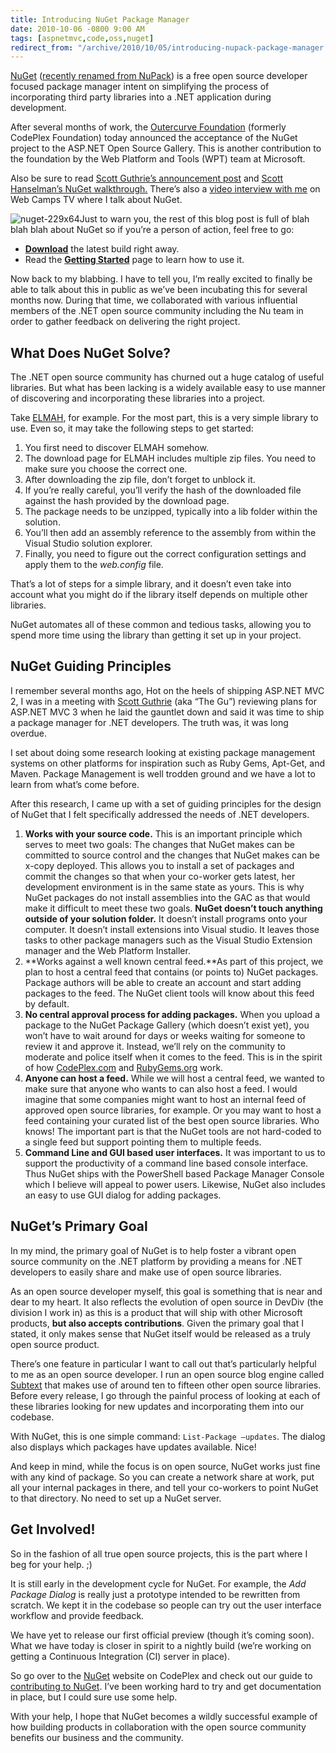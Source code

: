 ```yaml
---
title: Introducing NuGet Package Manager
date: 2010-10-06 -0800 9:00 AM
tags: [aspnetmvc,code,oss,nuget]
redirect_from: "/archive/2010/10/05/introducing-nupack-package-manager.aspx/"
---
```


[NuGet](http://nuget.codeplex.com/ "NuGet Project on CodePlex")
([recently renamed from
NuPack](https://haacked.com/archive/2010/10/29/nupack-is-now-nuget.aspx "NuPack Renamed to NuGet"))
is a free open source developer focused package manager intent on
simplifying the process of incorporating third party libraries into a
.NET application during development.

After several months of work, the [Outercurve
Foundation](http://www.codeplex.org/ "CodePlex Foundation") (formerly
CodePlex Foundation) today announced the acceptance of the NuGet project
to the ASP.NET Open Source Gallery. This is another contribution to the
foundation by the Web Platform and Tools (WPT) team at Microsoft.

Also be sure to read [Scott Guthrie’s announcement
post](http://weblogs.asp.net/scottgu/archive/2010/10/06/announcing-nupack-asp-net-mvc-3-beta-and-webmatrix-beta-2.aspx "MVC 3")
and [Scott Hanselman’s NuGet
walkthrough.](http://www.hanselman.com/blog/IntroducingNuPackPackageManagementForNETAnotherPieceOfTheWebStack.aspx "NuPack")
There’s also a [video interview with
me](http://channel9.msdn.com/Shows/Web+Camps+TV/Web-Camps-TV-8-NuPack-with-Phil-Haack "Video Interview With Me on NuPack")
on Web Camps TV where I talk about NuGet.

![nuget-229x64](https://haacked.com/images/haacked_com/WindowsLiveWriter/IntroducingNuPackPackageManager_8229/nuget-229x64_556266e8-afb7-4f84-912b-c99a3f9bf742.png "nuget-229x64")Just
to warn you, the rest of this blog post is full of blah blah blah about
NuGet so if you’re a person of action, feel free to go:

- [**Download**](http://nupack.codeplex.com/releases) the latest build right away.
- Read the **[Getting Started](http://nupack.codeplex.com/wikipage?title=Getting%20Started)** page to learn how to use it.

Now back to my blabbing. I have to tell you, I’m really excited to
finally be able to talk about this in public as we’ve been incubating
this for several months now. During that time, we collaborated with
various influential members of the .NET open source community including
the Nu team in order to gather feedback on delivering the right project.

## What Does NuGet Solve?

The .NET open source community has churned out a huge catalog of useful
libraries. But what has been lacking is a widely available easy to use
manner of discovering and incorporating these libraries into a project.

Take
[ELMAH](http://code.google.com/p/elmah/ "ELMAH project page on Google Code"),
for example. For the most part, this is a very simple library to use.
Even so, it may take the following steps to get started:

1.  You first need to discover ELMAH somehow.
2.  The download page for ELMAH includes multiple zip files. You need to
    make sure you choose the correct one.
3.  After downloading the zip file, don’t forget to unblock it.
4.  If you’re really careful, you’ll verify the hash of the downloaded
    file against the hash provided by the download page.
5.  The package needs to be unzipped, typically into a lib folder within
    the solution.
6.  You’ll then add an assembly reference to the assembly from within
    the Visual Studio solution explorer.
7.  Finally, you need to figure out the correct configuration settings
    and apply them to the *web.config* file.

That’s a lot of steps for a simple library, and it doesn’t even take
into account what you might do if the library itself depends on multiple
other libraries.

NuGet automates all of these common and tedious tasks, allowing you to
spend more time using the library than getting it set up in your
project.

## NuGet Guiding Principles

I remember several months ago, Hot on the heels of shipping ASP.NET MVC
2, I was in a meeting with [Scott
Guthrie](weblogs.asp.net/scottgu "Scott Guthrie's Blog") (aka “The Gu”)
reviewing plans for ASP.NET MVC 3 when he laid the gauntlet down and
said it was time to ship a package manager for .NET developers. The
truth was, it was long overdue.

I set about doing some research looking at existing package management
systems on other platforms for inspiration such as Ruby Gems, Apt-Get,
and Maven. Package Management is well trodden ground and we have a lot
to learn from what’s come before.

After this research, I came up with a set of guiding principles for the
design of NuGet that I felt specifically addressed the needs of .NET
developers.

1.  **Works with your source code.** This is an important principle
    which serves to meet two goals: The changes that NuGet makes can be
    committed to source control and the changes that NuGet makes can be
    x-copy deployed. This allows you to install a set of packages and
    commit the changes so that when your co-worker gets latest, her
    development environment is in the same state as yours. This is why
    NuGet packages do not install assemblies into the GAC as that would
    make it difficult to meet these two goals. **NuGet doesn’t touch
    anything outside of your solution folder.** It doesn’t install
    programs onto your computer. It doesn’t install extensions into
    Visual studio. It leaves those tasks to other package managers such
    as the Visual Studio Extension manager and the Web Platform
    Installer.
2.  **Works against a well known central feed.**As part of this project,
    we plan to host a central feed that contains (or points to) NuGet
    packages. Package authors will be able to create an account and
    start adding packages to the feed. The NuGet client tools will know
    about this feed by default.
3.  **No central approval process for adding packages.** When you upload
    a package to the NuGet Package Gallery (which doesn’t exist yet),
    you won’t have to wait around for days or weeks waiting for someone
    to review it and approve it. Instead, we’ll rely on the community to
    moderate and police itself when it comes to the feed. This is in the
    spirit of how
    [CodePlex.com](http://codeplex.com/ "CodePlex.com Open Source Hosting Site")
    and [RubyGems.org](http://rubygems.org "RubyGems") work.
4.  **Anyone can host a feed.** While we will host a central feed, we
    wanted to make sure that anyone who wants to can also host a feed. I
    would imagine that some companies might want to host an internal
    feed of approved open source libraries, for example. Or you may want
    to host a feed containing your curated list of the best open source
    libraries. Who knows! The important part is that the NuGet tools are
    not hard-coded to a single feed but support pointing them to
    multiple feeds.
5.  **Command Line and GUI based user interfaces.** It was important to
    us to support the productivity of a command line based console
    interface. Thus NuGet ships with the PowerShell based Package
    Manager Console which I believe will appeal to power users.
    Likewise, NuGet also includes an easy to use GUI dialog for adding
    packages.

## NuGet’s Primary Goal

In my mind, the primary goal of NuGet is to help foster a vibrant open
source community on the .NET platform by providing a means for .NET
developers to easily share and make use of open source libraries.

As an open source developer myself, this goal is something that is near
and dear to my heart. It also reflects the evolution of open source in
DevDiv (the division I work in) as this is a product that will ship with
other Microsoft products, **but also accepts contributions**. Given the
primary goal that I stated, it only makes sense that NuGet itself would
be released as a truly open source product.

There’s one feature in particular I want to call out that’s particularly
helpful to me as an open source developer. I run an open source blog
engine called
[Subtext](http://subtextproject.com/ "Subtext Blog Engine") that makes
use of around ten to fifteen other open source libraries. Before every
release, I go through the painful process of looking at each of these
libraries looking for new updates and incorporating them into our
codebase.

With NuGet, this is one simple command: `List-Package –updates`. The
dialog also displays which packages have updates available. Nice!

And keep in mind, while the focus is on open source, NuGet works just
fine with any kind of package. So you can create a network share at
work, put all your internal packages in there, and tell your co-workers
to point NuGet to that directory. No need to set up a NuGet server.

## Get Involved!

So in the fashion of all true open source projects, this is the part
where I beg for your help. ;)

It is still early in the development cycle for NuGet. For example, the
*Add Package Dialog* is really just a prototype intended to be rewritten
from scratch. We kept it in the codebase so people can try out the user
interface workflow and provide feedback.

We have yet to release our first official preview (though it’s coming
soon). What we have today is closer in spirit to a nightly build (we’re
working on getting a Continuous Integration (CI) server in place).

So go over to the
[NuGet](http://nuget.codeplex.com/ "NuGet on CodePlex.com") website on
CodePlex and check out our guide to [contributing to
NuGet](http://nuget.codeplex.com/documentation?title=Contributing%20to%20NuPack "Contributing to NuGet").
I’ve been working hard to try and get documentation in place, but I
could sure use some help.

With your help, I hope that NuGet becomes a wildly successful example of
how building products in collaboration with the open source community
benefits our business and the community.

